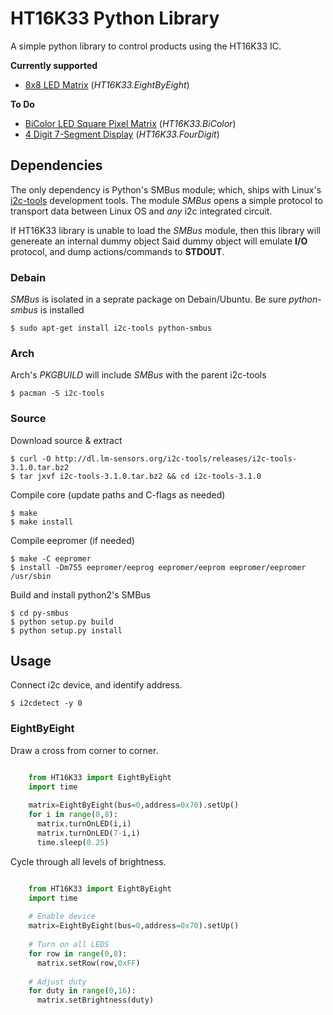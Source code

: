 # HT16K33 Python Library #

A simple python library to control products using the HT16K33 IC.

**Currently supported**

 + [8x8 LED Matrix](http://adafruit.com/products/872) (_HT16K33.EightByEight_)

**To Do**

 - [BiColor LED Square Pixel Matrix](http://adafruit.com/products/902) (_HT16K33.BiColor_)
 - [4 Digit 7-Segment Display](http://adafruit.com/products/878) (_HT16K33.FourDigit_)

## Dependencies

The only dependency is Python's SMBus module; which, ships with Linux's [i2c-tools][1] development tools. 
The module _SMBus_ opens a simple protocol to transport data between Linux OS and _any_ i2c integrated circuit.

If HT16K33 library is unable to load the _SMBus_ module, then this library will genereate an internal dummy object
Said dummy object will emulate **I/O** protocol, and dump actions/commands to **STDOUT**.

### Debain

_SMBus_ is isolated in a seprate package on Debain/Ubuntu. Be sure _python-smbus_ is installed

    $ sudo apt-get install i2c-tools python-smbus

### Arch

Arch's _PKGBUILD_ will include _SMBus_ with the parent i2c-tools

    $ pacman -S i2c-tools

### Source

Download source & extract

    $ curl -O http://dl.lm-sensors.org/i2c-tools/releases/i2c-tools-3.1.0.tar.bz2
    $ tar jxvf i2c-tools-3.1.0.tar.bz2 && cd i2c-tools-3.1.0

Compile core (update paths and C-flags as needed)

    $ make 
    $ make install

Compile eepromer (if needed)

    $ make -C eepromer
    $ install -Dm755 eepromer/eeprog eepromer/eeprom eepromer/eepromer /usr/sbin

Build and install python2's SMBus

    $ cd py-smbus
    $ python setup.py build
    $ python setup.py install

## Usage

Connect i2c device, and identify address.

    $ i2cdetect -y 0

### EightByEight

Draw a cross from corner to corner.

```python

    from HT16K33 import EightByEight
    import time
    
    matrix=EightByEight(bus=0,address=0x70).setUp()
    for i in range(0,8):
      matrix.turnOnLED(i,i)
      matrix.turnOnLED(7-i,i)
      time.sleep(0.25)
```

Cycle through all levels of brightness.

```python

    from HT16K33 import EightByEight
    import time
    
	# Enable device
    matrix=EightByEight(bus=0,address=0x70).setUp()
	
	# Turn on all LEDS
	for row in range(0,8):
	  matrix.setRow(row,0xFF)
    
	# Adjust duty 
	for duty in range(0,16):
	  matrix.setBrightness(duty)
```

[1]:(http://dl.lm-sensors.org/i2c-tools/releases/i2c-tools-3.1.0.tar.bz2)
